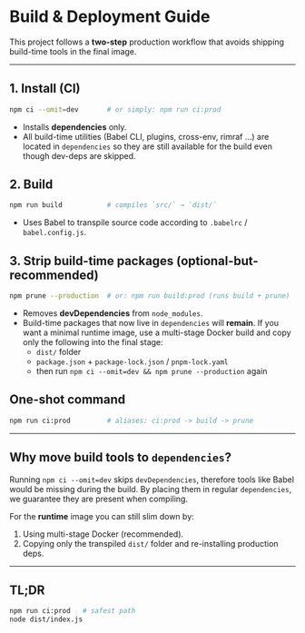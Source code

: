 # Build & Deployment Guide

This project follows a **two-step** production workflow that avoids shipping build-time tools in the final image.

---

## 1. Install (CI)

```bash
npm ci --omit=dev       # or simply: npm run ci:prod
```

* Installs **dependencies** only.  
* All build-time utilities (Babel CLI, plugins, cross-env, rimraf …) are located in `dependencies` so they are still available for the build even though dev-deps are skipped.

## 2. Build

```bash
npm run build           # compiles `src/` → `dist/`
```

* Uses Babel to transpile source code according to `.babelrc` / `babel.config.js`.

## 3. Strip build-time packages (optional-but-recommended)

```bash
npm prune --production  # or: npm run build:prod (runs build + prune)
```

* Removes **devDependencies** from `node_modules`.
* Build-time packages that now live in `dependencies` will **remain**. If you want a minimal runtime image, use a multi-stage Docker build and copy only the following into the final stage:
  * `dist/` folder
  * `package.json` + `package-lock.json` / `pnpm-lock.yaml`
  * then run `npm ci --omit=dev && npm prune --production` again

## One-shot command

```bash
npm run ci:prod         # aliases: ci:prod -> build -> prune
```

---

## Why move build tools to `dependencies`?

Running `npm ci --omit=dev` skips `devDependencies`, therefore tools like Babel would be missing during the build. By placing them in regular `dependencies`, we guarantee they are present when compiling.

For the **runtime** image you can still slim down by:

1. Using multi-stage Docker (recommended).  
2. Copying only the transpiled `dist/` folder and re-installing production deps.

---

## TL;DR

```bash
npm run ci:prod   # safest path
node dist/index.js
``` 
